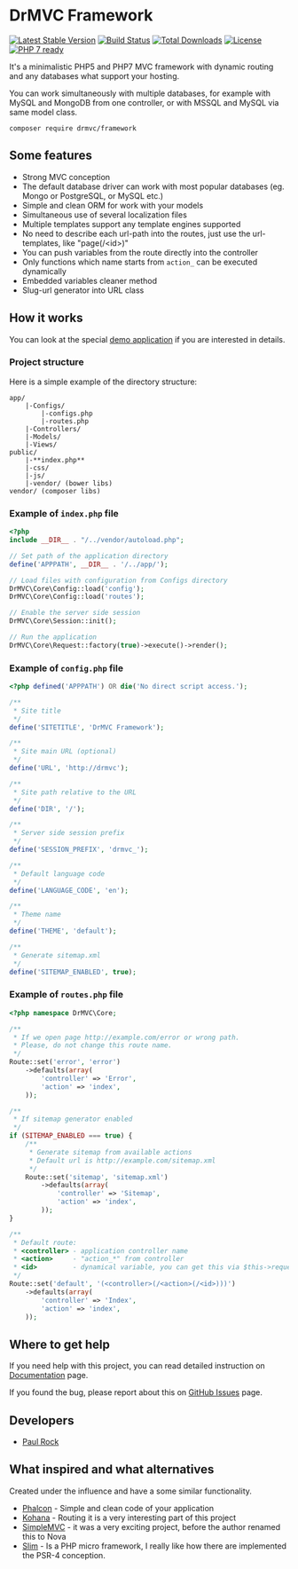 # DrMVC Framework

[![Latest Stable Version](https://poser.pugx.org/drmvc/framework/v/stable)](https://packagist.org/packages/drmvc/framework)
[![Build Status](https://travis-ci.org/drmvc/framework.svg?branch=master)](https://travis-ci.org/drmvc/framework)
[![Total Downloads](https://poser.pugx.org/drmvc/framework/downloads)](https://packagist.org/packages/drmvc/framework)
[![License](https://poser.pugx.org/drmvc/framework/license)](https://packagist.org/packages/drmvc/framework)
[![PHP 7 ready](https://php7ready.timesplinter.ch/drmvc/framework/master/badge.svg)](https://travis-ci.org/drmvc/framework)

It's a minimalistic PHP5 and PHP7 MVC framework with dynamic routing and any databases what support your hosting.

You can work simultaneously with multiple databases, for example with MySQL and MongoDB from one controller, or with MSSQL and MySQL via same model class.

    composer require drmvc/framework

## Some features

* Strong MVC conception
* The default database driver can work with most popular databases (eg. Mongo or PostgreSQL, or MySQL etc.)
* Simple and clean ORM for work with your models
* Simultaneous use of several localization files
* Multiple templates support any template engines supported 
* No need to describe each url-path into the routes, just use the url-templates, like "page(/\<id\>)"
 * You can push variables from the route directly into the controller
 * Only functions which name starts from `action_` can be executed dynamically
* Embedded variables cleaner method
* Slug-url generator into URL class

## How it works

You can look at the special [demo application](https://github.com/drmvc/app) if you are interested in details.

### Project structure

Here is a simple example of the directory structure:

```
app/
    |-Configs/
        |-configs.php
        |-routes.php
    |-Controllers/
    |-Models/
    |-Views/
public/
    |-**index.php**
    |-css/
    |-js/
    |-vendor/ (bower libs)
vendor/ (composer libs)
```

### Example of `index.php` file

```php
<?php
include __DIR__ . "/../vendor/autoload.php";

// Set path of the application directory
define('APPPATH', __DIR__ . '/../app/');

// Load files with configuration from Configs directory
DrMVC\Core\Config::load('config');
DrMVC\Core\Config::load('routes');

// Enable the server side session
DrMVC\Core\Session::init();

// Run the application
DrMVC\Core\Request::factory(true)->execute()->render();
```

### Example of `config.php` file

```php
<?php defined('APPPATH') OR die('No direct script access.');

/**
 * Site title
 */
define('SITETITLE', 'DrMVC Framework');

/**
 * Site main URL (optional)
 */
define('URL', 'http://drmvc');

/**
 * Site path relative to the URL
 */
define('DIR', '/');

/**
 * Server side session prefix
 */
define('SESSION_PREFIX', 'drmvc_');

/**
 * Default language code
 */
define('LANGUAGE_CODE', 'en');

/**
 * Theme name
 */
define('THEME', 'default');

/**
 * Generate sitemap.xml
 */
define('SITEMAP_ENABLED', true);
```

### Example of `routes.php` file

```php
<?php namespace DrMVC\Core;

/**
 * If we open page http://example.com/error or wrong path.
 * Please, do not change this route name.
 */
Route::set('error', 'error')
    ->defaults(array(
        'controller' => 'Error',
        'action' => 'index',
    ));

/**
 * If sitemap generator enabled
 */
if (SITEMAP_ENABLED === true) {
    /**
     * Generate sitemap from available actions
     * Default url is http://example.com/sitemap.xml
     */
    Route::set('sitemap', 'sitemap.xml')
        ->defaults(array(
            'controller' => 'Sitemap',
            'action' => 'index',
        ));
}

/**
 * Default route:
 * <controller> - application controller name
 * <action>     - "action_*" from controller
 * <id>         - dynamical variable, you can get this via $this->request->param()
 */
Route::set('default', '(<controller>(/<action>(/<id>)))')
    ->defaults(array(
        'controller' => 'Index',
        'action' => 'index',
    ));

```

## Where to get help

If you need help with this project, you can read detailed instruction on [Documentation](https://drmvc.com/docs) page. 

If you found the bug, please report about this on [GitHub Issues](https://github.com/drmvc/framework/issues) page.

## Developers

* [Paul Rock](https://github.com/EvilFreelancer)

## What inspired and what alternatives

Created under the influence and have a some similar functionality.

* [Phalcon](https://github.com/phalcon) - Simple and clean code of your application
* [Kohana](https://github.com/kohana/kohana) - Routing it is a very interesting part of this project
* [SimpleMVC](https://github.com/simple-mvc-framework/framework) - it was a very exciting project, before the author renamed this to Nova
* [Slim](https://github.com/slimphp/Slim) - Is a PHP micro framework, I really like how there are implemented the PSR-4 conception.
